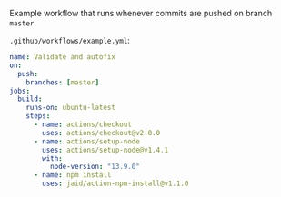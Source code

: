 Example workflow that runs whenever commits are pushed on branch `master`.

`.github/workflows/example.yml`:
```yaml
name: Validate and autofix
on:
  push:
    branches: [master]
jobs:
  build:
    runs-on: ubuntu-latest
    steps:
      - name: actions/checkout
        uses: actions/checkout@v2.0.0
      - name: actions/setup-node
        uses: actions/setup-node@v1.4.1
        with:
          node-version: "13.9.0"
      - name: npm install
        uses: jaid/action-npm-install@v1.1.0
```